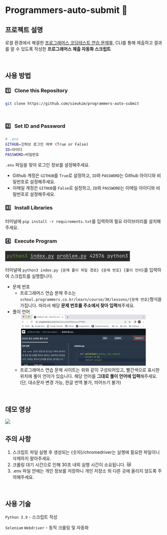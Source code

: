 # Programmers-auto-submit 💬 

## **프로젝트 설명**
로컬 환경에서 해결한 <a href="https://programmers.co.kr/learn/challenges">프로그래머스 코딩테스트 연습 문제</a>를, CLI를 통해 제출하고 결과를 알 수 있도록 작성한 **프로그래머스 제출 자동화 스크립트**

<br/>

## **사용 방법**
### **1️⃣ &nbsp; Clone this Repository**
```bash
git clone https://github.com/sieukim/programmers-auto-submit
```

<br/>

### **2️⃣ &nbsp; Set ID and Password**
```bash
# .env 
GITHUB=깃허브 로그인 여부 (True or False)
ID=아이디 
PASSWORD=비밀번호 
```
`.env` 파일을 찾아 로그인 정보를 설정해주세요. 
- Github 계정은 `GITHUB`를 `True`로 설정하고, `ID`와 `PASSWORD`는 Github 아이디와 비밀번호로 설정해주세요.
- 이메일 계정은 `GITHUB`를 `False`로 설정하고, `ID`와 `PASSWORD`는 이메일 아이디와 비밀번호로 설정해주세요.

### **3️⃣ &nbsp; Install Libraries**
터미널에 `pip install -r requirements.txt`를 입력하여 필요 라이브러리를 설치해주세요.

### **4️⃣ &nbsp; Execute Program**
<img src='./readme-img/cli.png' width="400px"/><br/>

터미널에 `python3 index.py {문제 풀이 파일 경로} {문제 번호} {풀이 언어}`를 입력하여 스크립트를 실행합니다.
- 문제 번호
  - 프로그래머스 연습 문제 주소는 `school.programmers.co.kr/learn/course/30/lessons/{문제 번호}`형식을 가집니다. 따라서 해당 **문제 번호를 주소에서 찾아 입력**해주세요. 
- 풀이 언어
    <br/>
  &nbsp;&nbsp;&nbsp;&nbsp;&nbsp;&nbsp;&nbsp;<img src='./readme-img/language.png' width=400/>
  - 프로그래머스 연습 문제 사이트는 위와 같이 구성되어있고, 빨간색으로 표시한 위치에 풀이 언어가 있습니다. 해당 언어를 **그대로 풀이 언어에 입력**해주세요. (단, 대소문자 변경 가능, 한글 번역 불가, 띄어쓰기 불가) 

<br/>

## **데모 영상**
<img src='https://user-images.githubusercontent.com/67683679/179027741-45be0948-b141-478f-b47a-95aa780401dd.gif'/>

<br/>

## **주의 사항**
1. 스크립트 파일 실행 후 생성되는 {숫자}/chromedriver는 실행에 필요한 파일이니 삭제하지 말아주세요.
2. 크롤링 대기 시간으로 인해 30초 내외 실행 시간이 소요됩니다. 😿
3. .env 파일 안에는 개인 정보를 저장하니 개인 저장소 외 다른 곳에 올리지 않도록 주의해주세요.

<br/>

## **사용 기술**
`Python 3.9` - 스크립트 작성

`Selenium` `Webdriver` - 동적 크롤링 및 자동화 